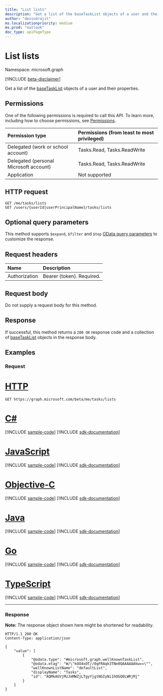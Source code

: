 ```yaml
---
title: "List lists"
description: "Get a list of the baseTaskList objects of a user and their properties."
author: "devindrajit"
ms.localizationpriority: medium
ms.prod: "outlook"
doc_type: apiPageType
---
```


# List lists
Namespace: microsoft.graph

[!INCLUDE [beta-disclaimer](../../includes/beta-disclaimer.md)]

Get a list of the [baseTaskList](../resources/basetasklist.md) objects of a user and their properties.

## Permissions
One of the following permissions is required to call this API. To learn more, including how to choose permissions, see [Permissions](/graph/permissions-reference).

|Permission type|Permissions (from least to most privileged)|
|:---|:---|
|Delegated (work or school account)|Tasks.Read, Tasks.ReadWrite|
|Delegated (personal Microsoft account)|Tasks.Read, Tasks.ReadWrite|
|Application|Not supported|

## HTTP request

<!-- {
  "blockType": "ignored"
}
-->
``` http
GET /me/tasks/lists
GET /users/{userId|userPrincipalName}/tasks/lists
```

## Optional query parameters
This method supports `$expand`, `$filter` and `$top`  [OData query parameters](/graph/query-parameters) to customize the response.

## Request headers
|Name|Description|
|:---|:---|
|Authorization|Bearer {token}. Required.|

## Request body
Do not supply a request body for this method.

## Response

If successful, this method returns a `200 OK` response code and a collection of [baseTaskList](../resources/basetasklist.md) objects in the response body.

## Examples

### Request

# [HTTP](#tab/http)
<!-- {
  "blockType": "request",
  "name": "list_basetasklist"
}
-->
``` http
GET https://graph.microsoft.com/beta/me/tasks/lists
```
# [C#](#tab/csharp)
[!INCLUDE [sample-code](../includes/snippets/csharp/list-basetasklist-csharp-snippets.md)]
[!INCLUDE [sdk-documentation](../includes/snippets/snippets-sdk-documentation-link.md)]

# [JavaScript](#tab/javascript)
[!INCLUDE [sample-code](../includes/snippets/javascript/list-basetasklist-javascript-snippets.md)]
[!INCLUDE [sdk-documentation](../includes/snippets/snippets-sdk-documentation-link.md)]

# [Objective-C](#tab/objc)
[!INCLUDE [sample-code](../includes/snippets/objc/list-basetasklist-objc-snippets.md)]
[!INCLUDE [sdk-documentation](../includes/snippets/snippets-sdk-documentation-link.md)]

# [Java](#tab/java)
[!INCLUDE [sample-code](../includes/snippets/java/list-basetasklist-java-snippets.md)]
[!INCLUDE [sdk-documentation](../includes/snippets/snippets-sdk-documentation-link.md)]

# [Go](#tab/go)
[!INCLUDE [sample-code](../includes/snippets/go/list-basetasklist-go-snippets.md)]
[!INCLUDE [sdk-documentation](../includes/snippets/snippets-sdk-documentation-link.md)]

# [TypeScript](#tab/typescript)
[!INCLUDE [sample-code](../includes/snippets/typescript/list-basetasklist-typescript-snippets.md)]
[!INCLUDE [sdk-documentation](../includes/snippets/snippets-sdk-documentation-link.md)]

---



### Response
**Note:** The response object shown here might be shortened for readability.
<!-- {
  "blockType": "response",
  "truncated": true,
  "@odata.type": "Collection(microsoft.graph.baseTaskList)"
}
-->
``` http
HTTP/1.1 200 OK
Content-Type: application/json

{
    "value": [
        {
            "@odata.type": "#microsoft.graph.wellKnownTaskList",
            "@odata.etag": "W/\"kOO4xOT//0qFRAqk3TNe0QAAAAAAkw==\"",
            "wellKnownListName": "defaultList",
            "displayName": "Tasks",
            "id": "AQMkAGVjMzJmMWZjLTgyYjgtNGIyNi1hOGQ0LWRjMj"
        }
    ]
}
```

